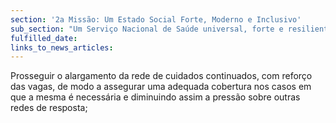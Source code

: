 ```yaml
---
section: '2a Missão: Um Estado Social Forte, Moderno e Inclusivo'
sub_section: "Um Serviço Nacional de Saúde universal, forte e resiliente"
fulfilled_date:
links_to_news_articles:
---
```


Prosseguir o alargamento da rede de cuidados continuados, com reforço das vagas, de modo a assegurar uma adequada cobertura nos casos em que a mesma é necessária e diminuindo assim a pressão sobre outras redes de resposta;